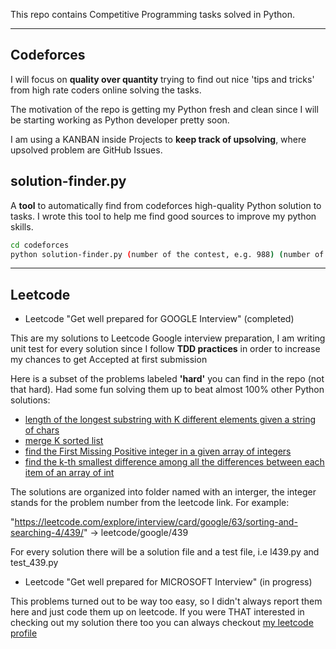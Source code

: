 This repo contains Competitive Programming tasks solved in Python.

---

<h2> Codeforces </h2>

I will focus on **quality over quantity** trying to find out nice 'tips and tricks' from high rate coders online solving the tasks.

The motivation of the repo is getting my Python fresh and clean since I will be starting working as Python developer pretty soon. 

I am using a KANBAN inside Projects to **keep track of upsolving**, where upsolved problem are GitHub Issues.

<h2>solution-finder.py</h2>

A **tool** to automatically find from codeforces high-quality Python solution to tasks. I wrote this tool to help me find good sources to improve my python skills.

```bash
cd codeforces
python solution-finder.py (number of the contest, e.g. 988) (number of the problem, e.g A)
```

---

<h2> Leetcode </h2>

- Leetcode "Get well prepared for GOOGLE Interview" (completed)

This are my solutions to Leetcode Google interview preparation, I am writing unit test for every solution since I follow **TDD practices** in order to increase my chances to get Accepted at first submission

Here is a subset of the problems labeled **'hard'** you can find in the repo (not that hard). Had some fun solving them up to beat almost 100% other Python solutions:
 
 - [length of the longest substring with K different elements given a string of chars](https://github.com/SolbiatiAlessandro/pyComPro/blob/master/leetcode/google/332/l332.py)
 - [merge K sorted list](https://github.com/SolbiatiAlessandro/pyComPro/blob/master/leetcode/google/342/l342c.py)
 - [find the First Missing Positive integer in a given array of integers](https://github.com/SolbiatiAlessandro/pyComPro/blob/master/leetcode/google/457/l457.py)
 - [find the k-th smallest difference among all the differences between each item of an array of int](https://github.com/SolbiatiAlessandro/pyComPro/tree/master/leetcode/google/439)

The solutions are organized into folder named with an interger, the integer stands for the problem number from the leetcode link. For example:

"https://leetcode.com/explore/interview/card/google/63/sorting-and-searching-4/439/" -> leetcode/google/439

For every solution there will be a solution file and a test file, i.e l439.py and test_439.py


- Leetcode "Get well prepared for MICROSOFT Interview" (in progress)

This problems turned out to be way too easy, so I didn't always report them here and just code them up on leetcode.
If you were THAT interested in checking out my solution there too you can always checkout [my leetcode profile](https://leetcode.com/alessandrosolbiati/)
